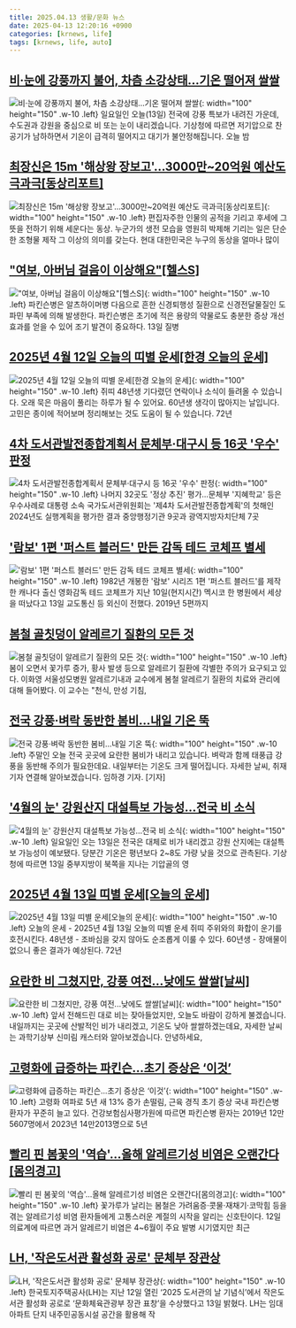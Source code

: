 ```yaml
---
title: 2025.04.13 생활/문화 뉴스
date: 2025-04-13 12:20:16 +0900
categories: [krnews, life]
tags: [krnews, life, auto]
---
```

## [비·눈에 강풍까지 불어, 차츰 소강상태…기온 떨어져 쌀쌀](https://n.news.naver.com/mnews/article/437/0000436979)

![비·눈에 강풍까지 불어, 차츰 소강상태…기온 떨어져 쌀쌀](https://mimgnews.pstatic.net/image/origin/437/2025/04/13/436979.jpg?type=nf220_150){: width="100" height="150" .w-10 .left}
일요일인 오늘(13일) 전국에 강풍 특보가 내려진 가운데, 수도권과 강원을 중심으로 비 또는 눈이 내리겠습니다. 기상청에 따르면 저기압으로 찬 공기가 남하하면서 기온이 급격히 떨어지고 대기가 불안정해집니다. 오늘 밤

## [최장신은 15m '해상왕 장보고'…3000만~20억원 예산도 극과극[동상리포트]](https://n.news.naver.com/mnews/article/277/0005576995)

![최장신은 15m '해상왕 장보고'…3000만~20억원 예산도 극과극[동상리포트]](https://mimgnews.pstatic.net/image/origin/277/2025/04/13/5576995.jpg?type=nf220_150){: width="100" height="150" .w-10 .left}
편집자주한 인물의 공적을 기리고 후세에 그 뜻을 전하기 위해 세운다는 동상. 누군가의 생전 모습을 영원히 박제해 기리는 일은 단순한 조형물 제작 그 이상의 의미를 갖는다. 현대 대한민국은 누구의 동상을 얼마나 많이

## ["여보, 아버님 걸음이 이상해요"[헬스S]](https://n.news.naver.com/mnews/article/417/0001070486)

!["여보, 아버님 걸음이 이상해요"[헬스S]](https://mimgnews.pstatic.net/image/origin/417/2025/04/13/1070486.jpg?type=nf220_150){: width="100" height="150" .w-10 .left}
파킨슨병은 알츠하이머병 다음으로 흔한 신경퇴행성 질환으로 신경전달물질인 도파민 부족에 의해 발생한다. 파킨슨병은 초기에 적은 용량의 약물로도 충분한 증상 개선 효과를 얻을 수 있어 조기 발견이 중요하다. 13일 질병

## [2025년 4월 12일 오늘의 띠별 운세[한경 오늘의 운세]](https://n.news.naver.com/mnews/article/015/0005118306)

![2025년 4월 12일 오늘의 띠별 운세[한경 오늘의 운세]](https://mimgnews.pstatic.net/image/origin/015/2025/04/12/5118306.jpg?type=nf220_150){: width="100" height="150" .w-10 .left}
쥐띠 48년생 기다렸던 연락이나 소식이 들려올 수 있습니다. 오래 묵은 마음이 풀리는 하루가 될 수 있어요. 60년생 생각이 많아지는 날입니다. 고민은 종이에 적어보며 정리해보는 것도 도움이 될 수 있습니다. 72년

## [4차 도서관발전종합계획서 문체부·대구시 등 16곳 '우수' 판정](https://n.news.naver.com/mnews/article/001/0015325885)

![4차 도서관발전종합계획서 문체부·대구시 등 16곳 '우수' 판정](https://mimgnews.pstatic.net/image/origin/001/2025/04/12/15325885.jpg?type=nf220_150){: width="100" height="150" .w-10 .left}
나머지 32곳도 '정상 추진' 평가…문체부 '지혜학교' 등은 우수사례로 대통령 소속 국가도서관위원회는 '제4차 도서관발전종합계획'의 첫해인 2024년도 실행계획을 평가한 결과 중앙행정기관 9곳과 광역지방자치단체 7곳

## ['람보' 1편 '퍼스트 블러드' 만든 감독 테드 코체프 별세](https://n.news.naver.com/mnews/article/015/0005118416)

!['람보' 1편 '퍼스트 블러드' 만든 감독 테드 코체프 별세](https://mimgnews.pstatic.net/image/origin/015/2025/04/13/5118416.jpg?type=nf220_150){: width="100" height="150" .w-10 .left}
1982년 개봉한 '람보' 시리즈 1편 '퍼스트 블러드'를 제작한 캐나다 출신 영화감독 테드 코체프가 지난 10일(현지시간) 멕시코 한 병원에서 세상을 떠났다고 13일 교도통신 등 외신이 전했다. 2019년 5편까지

## [봄철 골칫덩이 알레르기 질환의 모든 것](https://n.news.naver.com/mnews/article/584/0000031859)

![봄철 골칫덩이 알레르기 질환의 모든 것](https://mimgnews.pstatic.net/image/origin/584/2025/04/13/31859.jpg?type=nf220_150){: width="100" height="150" .w-10 .left}
봄이 오면서 꽃가루 증가, 황사 발생 등으로 알레르기 질환에 각별한 주의가 요구되고 있다. 이화영 서울성모병원 알레르기내과 교수에게 봄철 알레르기 질환의 치료와 관리에 대해 들어봤다. 이 교수는 "천식, 만성 기침,

## [전국 강풍·벼락 동반한 봄비…내일 기온 뚝](https://n.news.naver.com/mnews/article/422/0000730439)

![전국 강풍·벼락 동반한 봄비…내일 기온 뚝](https://mimgnews.pstatic.net/image/origin/422/2025/04/12/730439.jpg?type=nf220_150){: width="100" height="150" .w-10 .left}
주말인 오늘 전국 곳곳에 요란한 봄비가 내리고 있습니다. 벼락과 함께 태풍급 강풍을 동반해 주의가 필요한데요. 내일부터는 기온도 크게 떨어집니다. 자세한 날씨, 취재기자 연결해 알아보겠습니다. 임하경 기자. [기자]

## ['4월의 눈' 강원산지 대설특보 가능성…전국 비 소식](https://n.news.naver.com/mnews/article/018/0005986385)

!['4월의 눈' 강원산지 대설특보 가능성…전국 비 소식](https://mimgnews.pstatic.net/image/origin/018/2025/04/12/5986385.jpg?type=nf220_150){: width="100" height="150" .w-10 .left}
일요일인 오는 13일은 전국은 대체로 비가 내리겠고 강원 산지에는 대설특보 가능성이 예보됐다. 당분간 기온은 평년보다 2~8도 가량 낮을 것으로 관측된다. 기상청에 따르면 13일 중부지방이 북쪽을 지나는 기압골의 영

## [2025년 4월 13일 띠별 운세[오늘의 운세]](https://n.news.naver.com/mnews/article/018/0005986496)

![2025년 4월 13일 띠별 운세[오늘의 운세]](https://mimgnews.pstatic.net/image/origin/018/2025/04/13/5986496.jpg?type=nf220_150){: width="100" height="150" .w-10 .left}
오늘의 운세 - 2025년 4월 13일 오늘의 띠별 운세 쥐띠 주위와의 화합이 운기를 호전시킨다. 48년생 - 조바심을 갖지 않아도 순조롭게 이룰 수 있다. 60년생 - 장애물이 없으니 좋은 결과가 예상된다. 72년

## [요란한 비 그쳤지만, 강풍 여전...낮에도 쌀쌀[날씨]](https://n.news.naver.com/mnews/article/052/0002179409)

![요란한 비 그쳤지만, 강풍 여전...낮에도 쌀쌀[날씨]](https://mimgnews.pstatic.net/image/origin/052/2025/04/13/2179409.jpg?type=nf220_150){: width="100" height="150" .w-10 .left}
앞서 전해드린 대로 비는 잦아들었지만, 오늘도 바람이 강하게 불겠습니다. 내일까지는 곳곳에 산발적인 비가 내리겠고, 기온도 낮아 쌀쌀하겠는데요, 자세한 날씨는 과학기상부 신미림 캐스터와 알아보겠습니다. 안녕하세요,

## [고령화에 급증하는 파킨슨...초기 증상은 ‘이것’](https://n.news.naver.com/mnews/article/024/0000096327)

![고령화에 급증하는 파킨슨...초기 증상은 ‘이것’](https://mimgnews.pstatic.net/image/origin/024/2025/04/12/96327.jpg?type=nf220_150){: width="100" height="150" .w-10 .left}
고령화 여파로 5년 새 13% 증가 손떨림, 근육 경직 초기 증상 국내 파킨슨병 환자가 꾸준히 늘고 있다. 건강보험심사평가원에 따르면 파킨슨병 환자는 2019년 12만5607명에서 2023년 14만2013명으로 5년

## [빨리 핀 봄꽃의 '역습'…올해 알레르기성 비염은 오랜간다[몸의경고]](https://n.news.naver.com/mnews/article/003/0013179384)

![빨리 핀 봄꽃의 '역습'…올해 알레르기성 비염은 오랜간다[몸의경고]](https://mimgnews.pstatic.net/image/origin/003/2025/04/12/13179384.jpg?type=nf220_150){: width="100" height="150" .w-10 .left}
꽃가루가 날리는 봄철은 가려움증·콧물·재채기·코막힘 등을 겪는 알레르기성 비염 환자들에게 고통스러운 계절의 시작을 알리는 신호탄이다. 12일 의료계에 따르면 과거 알레르기 비염은 4~6월이 주요 발병 시기였지만 최근

## [LH, '작은도서관 활성화 공로' 문체부 장관상](https://n.news.naver.com/mnews/article/003/0013180304)

![LH, '작은도서관 활성화 공로' 문체부 장관상](https://mimgnews.pstatic.net/image/origin/003/2025/04/13/13180304.jpg?type=nf220_150){: width="100" height="150" .w-10 .left}
한국토지주택공사(LH)는 지난 12일 열린 ‘2025 도서관의 날 기념식’에서 작은도서관 활성화 공로로 ‘문화체육관광부 장관 표창’을 수상했다고 13일 밝혔다. LH는 임대아파트 단지 내주민공동시설 공간을 활용해 작

